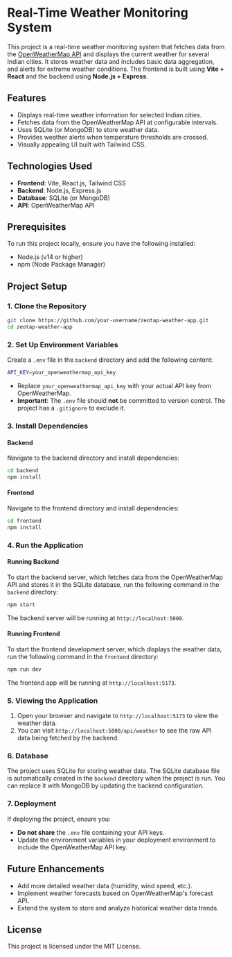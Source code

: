 # Real-Time Weather Monitoring System

This project is a real-time weather monitoring system that fetches data from the [OpenWeatherMap API](https://openweathermap.org/api) and displays the current weather for several Indian cities. It stores weather data and includes basic data aggregation, and alerts for extreme weather conditions. The frontend is built using **Vite + React** and the backend using **Node.js + Express**.

## Features

- Displays real-time weather information for selected Indian cities.
- Fetches data from the OpenWeatherMap API at configurable intervals.
- Uses SQLite (or MongoDB) to store weather data.
- Provides weather alerts when temperature thresholds are crossed.
- Visually appealing UI built with Tailwind CSS.

## Technologies Used

- **Frontend**: Vite, React.js, Tailwind CSS
- **Backend**: Node.js, Express.js
- **Database**: SQLite (or MongoDB)
- **API**: OpenWeatherMap API

## Prerequisites

To run this project locally, ensure you have the following installed:

- Node.js (v14 or higher)
- npm (Node Package Manager)

## Project Setup

### 1. Clone the Repository

```bash
git clone https://github.com/your-username/zeotap-weather-app.git
cd zeotap-weather-app
```

### 2. Set Up Environment Variables

Create a `.env` file in the `backend` directory and add the following content:

```bash
API_KEY=your_openweathermap_api_key
```

- Replace `your_openweathermap_api_key` with your actual API key from OpenWeatherMap.
- **Important**: The `.env` file should **not** be committed to version control. The project has a `.gitignore` to exclude it.

### 3. Install Dependencies

#### Backend

Navigate to the backend directory and install dependencies:

```bash
cd backend
npm install
```

#### Frontend

Navigate to the frontend directory and install dependencies:

```bash
cd frontend
npm install
```

### 4. Run the Application

#### Running Backend

To start the backend server, which fetches data from the OpenWeatherMap API and stores it in the SQLite database, run the following command in the `backend` directory:

```bash
npm start
```

The backend server will be running at `http://localhost:5000`.

#### Running Frontend

To start the frontend development server, which displays the weather data, run the following command in the `frontend` directory:

```bash
npm run dev
```

The frontend app will be running at `http://localhost:5173`.

### 5. Viewing the Application

1. Open your browser and navigate to `http://localhost:5173` to view the weather data.
2. You can visit `http://localhost:5000/api/weather` to see the raw API data being fetched by the backend.

### 6. Database

The project uses SQLite for storing weather data. The SQLite database file is automatically created in the `backend` directory when the project is run. You can replace it with MongoDB by updating the backend configuration.

### 7. Deployment

If deploying the project, ensure you:

- **Do not share** the `.env` file containing your API keys.
- Update the environment variables in your deployment environment to include the OpenWeatherMap API key.

## Future Enhancements

- Add more detailed weather data (humidity, wind speed, etc.).
- Implement weather forecasts based on OpenWeatherMap's forecast API.
- Extend the system to store and analyze historical weather data trends.

## License

This project is licensed under the MIT License.
